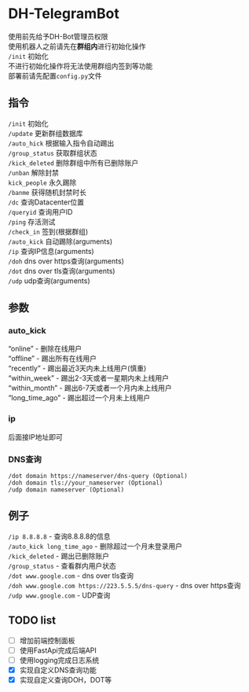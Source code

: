 # **DH-TelegramBot**
使用前先给予DH-Bot管理员权限  
使用机器人之前请先在**群组内**进行初始化操作  
```/init``` 初始化  
不进行初始化操作将无法使用群组内签到等功能  
部署前请先配置```config.py```文件  

## **指令**
```/init``` 初始化  
```/update``` 更新群组数据库  
```/auto_hick``` 根据输入指令自动踢出  
```/group_status``` 获取群组状态  
```/kick_deleted``` 删除群组中所有已删除账户  
```/unban``` 解除封禁  
```kick_people``` 永久踢除  
```/banme``` 获得随机封禁时长  
```/dc``` 查询Datacenter位置  
```/queryid``` 查询用户ID  
```/ping``` 存活测试  
```/check_in``` 签到(根据群组)  
```/auto_kick``` 自动踢除(arguments)  
```/ip``` 查询IP信息(arguments)  
```/doh``` dns over https查询(arguments)  
```/dot``` dns over tls查询(arguments)  
```/udp``` udp查询(arguments)  

## **参数**

### auto_kick
“online” - 删除在线用户  
“offline” - 踢出所有在线用户  
“recently” - 踢出最近3天内未上线用户(慎重)  
“within_week” - 踢出2-3天或者一星期内未上线用户   
“within_month” - 踢出6-7天或者一个月内未上线用户  
“long_time_ago” - 踢出超过一个月未上线用户  

### ip
后面接IP地址即可

### DNS查询
```/dot domain https://nameserver/dns-query (Optional)```  
```/doh domain tls://your_nameserver (Optional)```  
```/udp domain nameserver (Optional)```  

## **例子**
```/ip 8.8.8.8``` - 查询8.8.8.8的信息  
```/auto_kick long_time_ago``` - 删除超过一个月未登录用户  
```/kick_deleted``` - 踢出已删除账户  
```/group_status``` - 查看群内用户状态  
```/dot www.google.com``` - dns over tls查询  
```/doh www.google.com https://223.5.5.5/dns-query``` - dns over https查询  
```/udp www.google.com``` - UDP查询  

## TODO list
- [ ] 增加前端控制面板
- [ ] 使用FastApi完成后端API
- [ ] 使用logging完成日志系统
- [x] 实现自定义DNS查询功能
- [x] 实现自定义查询DOH，DOT等
